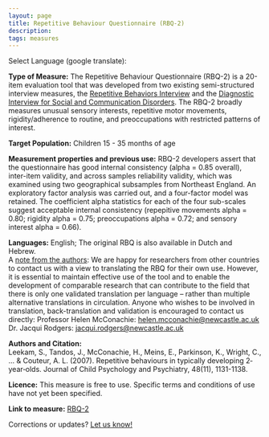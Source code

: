 ```yaml
---
layout: page
title: Repetitive Behaviour Questionnaire (RBQ-2)
description:
tags: measures
---
```


Select Language (google translate):  

<div id="google_translate_element"></div><script type="text/javascript">
function googleTranslateElementInit() {
  new google.translate.TranslateElement({pageLanguage: 'en', layout: google.translate.TranslateElement.InlineLayout.SIMPLE, gaTrack: true, gaId: 'UA-64320648-1'}, 'google_translate_element');
}
</script><script type="text/javascript" src="//translate.google.com/translate_a/element.js?cb=googleTranslateElementInit"></script>  

**Type of Measure:**  The Repetitive Behaviour Questionnaire (RBQ-2) is a 20-item evaluation tool that was developed from two existing semi-structured interview measures, the [Repetitive Behaviors Interview](http://research.ncl.ac.uk/cargo-ne/RBQ.html) and the [Diagnostic Interview for Social and Communication Disorders](http://onlinelibrary.wiley.com/doi/10.1111/1469-7610.00023/full). The RBQ-2 broadly measures unusual sensory
interests, repetitive motor movements, rigidity/adherence to routine, and preoccupations with restricted patterns of interest.  

**Target Population:** Children 15 - 35 months of age

**Measurement properties and previous use:** RBQ-2 developers assert that the questionnaire has good internal consistency (alpha = 0.85 overall), inter-item validity, and across samples reliability validity, which was examined using two geographical subsamples from Northeast England. An exploratory factor analysis was carried out, and a four-factor model was retained. The coefficient alpha statistics for each of the four sub-scales suggest acceptable internal consistency (repepitive movements alpha = 0.80; rigidity alpha = 0.75; preoccupations alpha = 0.72; and sensory interest alpha = 0.66).   

**Languages:** English; The original RBQ is also available in Dutch and Hebrew.  
A [note from the authors](http://research.ncl.ac.uk/cargo-ne/RBQ.html): We are happy for researchers from other countries to contact us with a view to translating the RBQ for their own use. However, it is essential to maintain effective use of the tool and to enable the development of comparable research that can contribute to the field that there is only one validated translation per language – rather than multiple alternative translations in circulation.  Anyone who wishes to be involved in translation, back-translation and validation is encouraged to contact us directly:
Professor Helen McConachie: helen.mcconachie@newcastle.ac.uk
Dr. Jacqui Rodgers: jacqui.rodgers@newcastle.ac.uk 

**Authors and Citation:**     
Leekam, S., Tandos, J., McConachie, H., Meins, E., Parkinson, K., Wright, C., ... & Couteur, A. L. (2007). Repetitive behaviours in typically developing 2‐year‐olds. Journal of Child Psychology and Psychiatry, 48(11), 1131-1138.

**Licence:** This measure is free to use. Specific terms and conditions of use have not yet been specified.

**Link to measure:** [RBQ-2](http://research.ncl.ac.uk/cargo-ne/Repetitive%20Behaviour%20Questionnaire%20(RBQ-2)scoring%20final1.pdf) 

Corrections or updates? [Let us know!](http://disabilitymeasures.org/contact)
